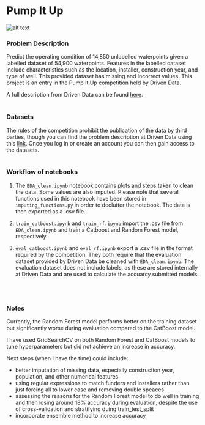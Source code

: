 # Pump It Up

![alt text](https://s3.amazonaws.com/drivendata-public-assets/pumping.jpg 'Competition image')

### Problem Description
Predict the operating condition of 14,850 unlabelled waterpoints given a labelled dataset of 54,900 waterpoints. Features in the labelled dataset include characteristics such as the location, installer, construction year, and type of well. This provided dataset has missing and incorrect values.  This project is an entry in the Pump It Up competition held by Driven Data.

A full description from Driven Data can be found [here](https://www.drivendata.org/competitions/7/pump-it-up-data-mining-the-water-table/page/25/).
<br/>
<br/>

### Datasets
The rules of the competition prohibit the publication of the data by third parties, though you can find the problem description at Driven Data using this [link](https://www.drivendata.org/competitions/7/pump-it-up-data-mining-the-water-table/page/25/). Once you log in or create an account you can then gain access to the datasets.
<br/>
<br/>

### Workflow of notebooks
1. The `EDA_clean.ipynb` notebook contains plots and steps taken to clean the data. Some values are also imputed. Please note that several functions used in this notebook have been stored in `imputing_functions.py` in order to declutter the notebook. The data is then exported as a .csv file. 

2. `train_catboost.ipynb` and `train_rf.ipynb` import the .csv file from  `EDA_clean.ipynb` and train a Catboost and Random Forest model, respectively.

3. `eval_catboost.ipynb` and  `eval_rf.ipynb` export a .csv file in the format required by the competition. They both require that the evaluation dataset provided by Driven Data be cleaned with `EDA_clean.ipynb`. The evaluation dataset does not include labels, as these are stored internally at Driven Data and are used to calculate the accuarcy submitted models.
<br/>
<br/>

### Notes
Currently, the Random Forest model performs better on the training dataset but significantly worse during evaluation compared to the CatBoost model. 

I have used GridSearchCV on both Random Forest and CatBoost models to tune hyperparameters but did not achieve an increase in accuracy.

Next steps (when I have the time) could include:
* better imputation of missing data, especially construction year, population, and other numerical features
* using regular expressions to match funders and installers rather than just forcing all to lower case and removing double speaces
* assessing the reasons for the Random Forest model to do well in training and then losing around 18% accuracy during evaluation, despite the use of cross-validation and stratifying duing train_test_split
* incorporate ensemble method to increase accuracy



